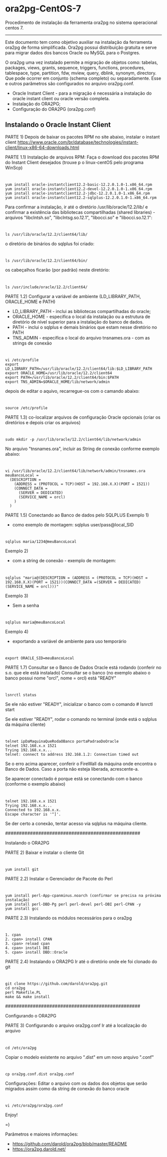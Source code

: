 # ora2pg-CentOS-7
Procedimento de instalação da ferramenta ora2pg no sistema operacional centos 7.

* * * *
Este documento tem como objetivo auxiliar na instalação da ferramenta ora2pg de forma simplificada.
Ora2pg possui distribuição gratuita e serve para migrar dados dos bancos Oracle ou MySQL para o Postgres. 

O ora2pg uma vez instalado permite a migração de objetos como: tabelas, packages, views, grants, sequence, 
triggers, functions, procedures, tablespace, type, partition, fdw, mview, query, dblink, synonym, directory.
Que pode ocorrer em conjunto (schema completo) ou separadamente. 
Esse e outros parâmetros são configurados no arquivo ora2pg.conf.
  
* Oracle Instant Client - para a migração é necessária a instalação do oracle instant client ou oracle versão completa.
* Instalação do ORA2PG;
* Configuração do ORA2PG (ora2pg.conf)

## Instalando o Oracle Instant Client

PARTE 1) Depois de baixar os pacotes RPM no site abaixo, instalar o instant client
	https://www.oracle.com/br/database/technologies/instant-client/linux-x86-64-downloads.html

PARTE 1.1) Instalação de arquivos RPM:
Faça o download dos pacotes RPM do Instant Client desejados (trouxe p o linux-centOS pelo programa WinScp)
# 
	yum install oracle-instantclient12.2-basic-12.2.0.1.0-1.x86_64.rpm
	yum install oracle-instantclient12.2-devel-12.2.0.1.0-1.x86_64.rpm
	yum install oracle-instantclient12.2-jdbc-12.2.0.1.0-1.x86_64.rpm
	yum install oracle-instantclient12.2-sqlplus-12.2.0.1.0-1.x86_64.rpm
	
Para confirmar a instalação, ir até o diretório /usr/lib/oracle/12.2/lib/ e confirmar a existência das bibliotecas compartilhadas (shared libraries) - arquivos "libclntsh.so", "libclntsg.so.12.1", "libocci.so" e "libocci.so.12.1":
#
	ls /usr/lib/oracle/12.2/client64/lib/
o diretório de binários do sqlplus foi criado:
# 	
	ls /usr/lib/oracle/12.2/client64/bin/
os cabeçalhos ficarão (por padrão) neste diretório:
# 
	ls /usr/include/oracle/12.2/client64/
	
  
PARTE 1.2) Configurar a variável de ambiente (LD_LIBRARY_PATH, ORACLE_HOME e PATH)
* LD_LIBRARY_PATH - inclui as bibliotecas compartilhadas do oracle;
* ORACLE_HOME - especifica o local da instalação ou a estrutura de diretório de nível superior para a instalação do banco de dados.
* PATH - inclui o sqlplus e demais binários que estam nesse diretório no PATH
* TNS_ADMIN - especifica o local do arquivo tnsnames.ora - com as strings de conexão
# 
	vi /etc/profile
	export LD_LIBRARY_PATH=/usr/lib/oracle/12.2/client64/lib:$LD_LIBRARY_PATH
	export ORACLE_HOME=/usr/lib/oracle/12.2/client64
	export PATH=/usr/lib/oracle/12.2/client64/bin:$PATH
	export TNS_ADMIN=$ORACLE_HOME/lib/network/admin

depois de editar o aquivo, recarregue-os com o camando abaixo:
# 	
	source /etc/profile
	
PARTE 1.3) co-localizar arquivos de configuração Oracle opcionais (criar os diretórios e depois criar os arquivos)
# 
	sudo mkdir -p /usr/lib/oracle/12.2/client64/lib/network/admin
	
No arquivo "tnsnames.ora", incluir as String de conexão conforme exemplo abaixo:
# 
	vi /usr/lib/oracle/12.2/client64/lib/network/admin/tnsnames.ora
	meuBancoLocal =
	  (DESCRIPTION =
	    (ADDRESS = (PROTOCOL = TCP)(HOST = 192.168.X.X)(PORT = 1521))
	    (CONNECT_DATA =
	      (SERVER = DEDICATED)
	      (SERVICE_NAME = orcl)
	    )
	  )

PARTE 1.5) Conectando ao Banco de dados pelo SQLPLUS
Exemplo 1) 
* como exemplo de montagem: sqlplus user/pass@local_SID 
# 
	sqlplus maria/1234@meuBancoLocal
	
Exemplo 2) 
* com a string de conexão - exemplo de montagem: 
# 
	sqlplus "maria@(DESCRIPTION = (ADDRESS = (PROTOCOL = TCP)(HOST = 192.168.X.X)(PORT = 1521))(CONNECT_DATA =(SERVER = DEDICATED)(SERVICE_NAME = orcl)))"
	
Exemplo 3)
* Sem a senha
# 	
	sqlplus maria@meuBancoLocal
	
Exemplo 4) 
* exportando a variável de ambiente para uso temporário
#  
	export ORACLE_SID=meuBancoLocal 

PARTE 1.7) Consultar se o Banco de Dados Oracle está rodando (conferir no s.o. que ele está instalado) Consultar se o banco (no exemplo abaixo o banco possui nome "orcl", nome = orcl) está "READY"
# 
	lsnrctl status 
Se ele não estiver "READY", inicializar o banco com o comando
	# lsnrctl start
	
Se ele estiver "READY", rodar o comando no terminal (onde está o sqlplus da máquina cliente)
# 	
	telnet ipDaMaquinaQueRodaOBanco portaPadraoDoOracle
	telnet 192.168.x.x 1521 
	Trying 192.168.x.x...
	telnet: connect to address 192.168.1.2: Connection timed out
	
Se o erro acima aparecer, conferir o FireWall da máquina onde encontra o Banco de Dados. Caso a porta não esteja liberada, acrescente-a.
	
Se aparecer conectado é porque está se conectando com o banco (conforme o exemplo abaixo)
#
	telnet 192.168.x.x 1521 
	Trying 192.168.x.x...
	Connected to 192.168.x.x.
	Escape character is '^]'.

Se der certo a conexão, tentar acesso via sqlplus na máquina cliente.	
	
#################################################

Instalando o ORA2PG

PARTE 2) Baixar e instalar o cliente Git
# 	
	yum install git
		
PARTE 2.2) Instalar o Gerenciador de Pacote do Perl
# 
	yum install perl-App-cpanminus.noarch (confirmar se precisa na próxima instalação)
	yum install perl-DBD-Pg perl perl-devel perl-DBI perl-CPAN -y
	yum install gcc
	
PARTE 2.3) Instalando os módulos necessários para o ora2pg
#
	1. cpan
	2. cpan> install CPAN
	3. cpan> reload cpan
	4. cpan> install DBI
	5. cpan> install DBD::Oracle
	
PARTE 2.4) Instalando o ORA2PG
Ir até o diretório onde ele foi clonado do git
# 
	git clone https://github.com/darold/ora2pg.git
	cd ora2pg
	perl Makefile.PL
	make && make install	
	
#################################################

	
Configurando o ORA2PG

PARTE 3) Configurando o arquivo ora2pg.conf
	Ir até a localização do arquivo
# 
	cd /etc/ora2pg
Copiar o modelo existente no arquivo ".dist" em um novo arquivo ".conf"
# 
	cp ora2pg.conf.dist ora2pg.conf
	
Configurações: 
Editar o arquivo com os dados dos objetos que serão migrados assim como da string de conexão do banco oracle
#
	vi /etc/ora2pg/ora2pg.conf
	
Enjoy!

=)	
	
	
Parâmetros e maiores informações: 
* https://github.com/darold/ora2pg/blob/master/README
* https://ora2pg.darold.net/
	
	
	

